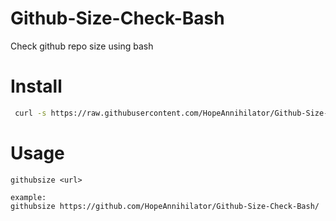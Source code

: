 # Github-Size-Check-Bash
Check github repo size using bash

# Install 
```bash
 curl -s https://raw.githubusercontent.com/HopeAnnihilator/Github-Size-Check-Bash/main/.bashrc  >> ~/.bashrc && source ~/.bashrc
```

# Usage
```
githubsize <url>

example:
githubsize https://github.com/HopeAnnihilator/Github-Size-Check-Bash/
```
